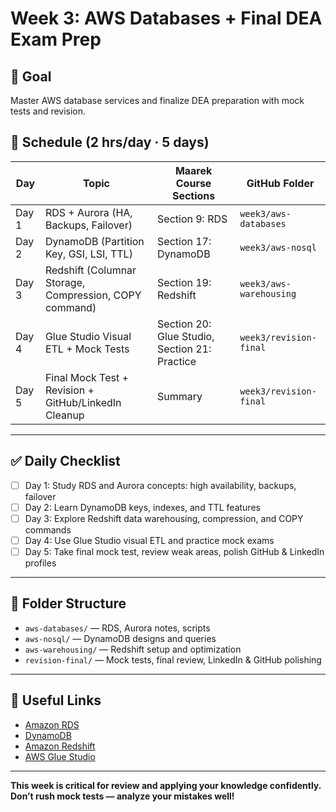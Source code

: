 
# Week 3: AWS Databases + Final DEA Exam Prep

## 🎯 Goal
Master AWS database services and finalize DEA preparation with mock tests and revision.

## 📅 Schedule (2 hrs/day · 5 days)

| Day  | Topic                            | Maarek Course Sections                   | GitHub Folder              |
|-------|--------------------------------|-----------------------------------------|----------------------------|
| Day 1 | RDS + Aurora (HA, Backups, Failover) | Section 9: RDS                        | `week3/aws-databases`      |
| Day 2 | DynamoDB (Partition Key, GSI, LSI, TTL) | Section 17: DynamoDB                  | `week3/aws-nosql`          |
| Day 3 | Redshift (Columnar Storage, Compression, COPY command) | Section 19: Redshift               | `week3/aws-warehousing`    |
| Day 4 | Glue Studio Visual ETL + Mock Tests | Section 20: Glue Studio, Section 21: Practice | `week3/revision-final`     |
| Day 5 | Final Mock Test + Revision + GitHub/LinkedIn Cleanup | Summary                             | `week3/revision-final`     |

---

## ✅ Daily Checklist

- [ ] Day 1: Study RDS and Aurora concepts: high availability, backups, failover  
- [ ] Day 2: Learn DynamoDB keys, indexes, and TTL features  
- [ ] Day 3: Explore Redshift data warehousing, compression, and COPY commands  
- [ ] Day 4: Use Glue Studio visual ETL and practice mock exams  
- [ ] Day 5: Take final mock test, review weak areas, polish GitHub & LinkedIn profiles  

---

## 📂 Folder Structure

- `aws-databases/` — RDS, Aurora notes, scripts  
- `aws-nosql/` — DynamoDB designs and queries  
- `aws-warehousing/` — Redshift setup and optimization  
- `revision-final/` — Mock tests, final review, LinkedIn & GitHub polishing

---

## 🔗 Useful Links

- [Amazon RDS](https://docs.aws.amazon.com/AmazonRDS/latest/UserGuide/Welcome.html)  
- [DynamoDB](https://docs.aws.amazon.com/amazondynamodb/latest/developerguide/Introduction.html)  
- [Amazon Redshift](https://docs.aws.amazon.com/redshift/latest/mgmt/welcome.html)  
- [AWS Glue Studio](https://docs.aws.amazon.com/glue/latest/ug/glue-studio.html)

---

**This week is critical for review and applying your knowledge confidently. Don’t rush mock tests — analyze your mistakes well!**
